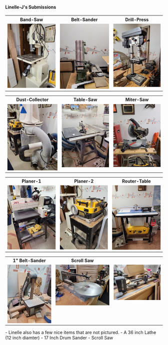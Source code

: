 #### Linelle-J's Submissions

<table>
  <tr>
    <th>Band-Saw</td>
    <th>Belt-Sander</td>
    <th>Drill-Press</td>
  </tr>
  <tr>
      <td valign="top">
      <a href="./Band-Saw.jpg">
      <img src="./Thumbnails/Band-Saw-T.jpg">
      </a>
      </td>
      <td valign="top">
      <a href="./Belt-Sander.jpg">
      <img src="./Thumbnails/Belt-Sander-T.jpg">
      </a>
      </td>
      <td valign="top">
      <a href="./Drill-Press.jpg">
      <img src="./Thumbnails/Drill-Press-T.jpg">
      </a>
      </td>
  </tr>
 </table>

<table>
  <tr>
    <th>Dust-Collector</td>
    <th>Table-Saw</td>
    <th>Miter-Saw</td>
  </tr>
  <tr>
      <td valign="top">
      <a href="./Dust-Collector.jpg">
      <img src="./Thumbnails/Dust-Collector-T.jpg">
      </a>
      </td>      
      <td valign="top">
      <a href="./Table-Saw.jpg">
      <img src="./Thumbnails/Table-Saw-T.jpg">
      </a>
      </td>
      <td valign="top">
      <a href="./Miter-Saw.jpg">
      <img src="./Thumbnails/Miter-Saw-T.jpg">
      </a>
      </td>
  </tr>
 </table>

 <table>
  <tr>
    <th>Planer-1</td>
    <th>Planer-2</td>
    <th>Router-Table</td>
  </tr>
  <tr>
      <td valign="top">
      <a href="./Planer-1.jpg">
      <img src="./Thumbnails/Planer-1-T.jpg">
      </a>
      </td>
      <td valign="top">
      <a href="./Planer-2.jpg">
      <img src="./Thumbnails/Planer-2-T.jpg">
      </a>
      </td>
      <td valign="top">
      <a href="./Router-Table.jpg">
      <img src="./Thumbnails/Router-Table-T.jpg">
      </a>
      </td>
  </tr>
 </table>
 <table>
  <tr>
    <th>1" Belt-Sander</td>
    <th>Scroll Saw</td>
  </tr>
  <tr>
      <td valign="top">
      <a href="./One-Inch-Belt-Sander.jpg">
      <img src="./Thumbnails/One-Inch-Belt-Sander-T.jpg">
      </a>
      </td>
      <td valign="top">
      <a href="./Scroll-Saw.jpg">
      <img src="./Thumbnails/Scroll-Saw-T.jpg">
      </a>
      </td>
          <td valign="top">
      <a href="./Lathe.jpeg">
      <img src="./Thumbnails/Lathe-T.jpg">
      </a>
      </td>
  </tr>
 </table>
-  Linelle also has a few nice items that are not pictured.
   -  A 36 inch Lathe (12 inch diamter)
   -  17 Inch Drum Sander
   -  Scroll Saw
   
